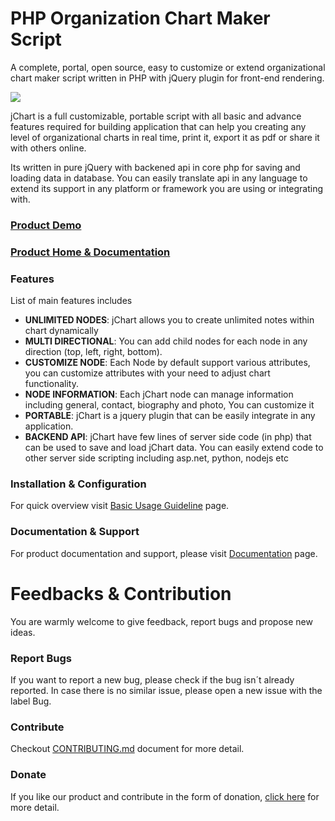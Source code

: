 # PHP Organization Chart Maker Script
A complete, portal, open source, easy to customize or extend organizational chart maker script written in PHP with jQuery plugin for front-end rendering.

[![](https://s3.amazonaws.com/mediasoftpro/images/jchart/screen_1.png)](https://www.mediasoftpro.com/item/2.0.0.1/jchart-organizational-chart-maker-script)

jChart is a full customizable, portable script with all basic and advance features required for building application that can help you creating any level of organizational charts in real time, print it, export it as pdf or share it with others online.

Its written in pure jQuery with backened api in core php for saving and loading data in database. You can easily translate api in any language to extend its support in any platform or framework you are using or integrating with.


### [Product Demo](http://jchart.bootstrapkits.com "Product Demo")

### [Product Home & Documentation](https://www.mediasoftpro.com/item/2.0.0.1/jchart-organizational-chart-maker-script "Product Home & Documentation")

### Features

List of main features includes
- **UNLIMITED NODES**: jChart allows you to create unlimited notes within chart dynamically
- **MULTI DIRECTIONAL**: You can add child nodes for each node in any direction (top, left, right, bottom).
- **CUSTOMIZE NODE**:  Each Node by default support various attributes, you can customize attributes with your need to adjust chart functionality.
- **NODE INFORMATION**: Each jChart node can manage information including general, contact, biography and photo, You can customize it
- **PORTABLE**: jChart is a jquery plugin that can be easily integrate in any application.
- **BACKEND API**: jChart have few lines of server side code (in php) that can be used to save and load jChart data. You can easily extend code to other server side scripting including asp.net, python, nodejs etc

### Installation & Configuration
For quick overview visit [Basic Usage Guideline](https://github.com/mediasoftpro/php-organization-chartmaker-script/blob/master/INSTALLATION.md "Basic Usage Guideline") page.

### Documentation & Support
For product documentation and support, please visit [Documentation](https://www.mediasoftpro.com/documentation/jchart-organizational-chart-maker-script "Documentation") page.

# Feedbacks & Contribution
You are warmly welcome to give feedback, report bugs and propose new ideas.

### Report Bugs
If you want to report a new bug, please check if the bug isn´t already reported. In case there is no similar issue, please open a new issue with the label Bug. 

### Contribute
Checkout [CONTRIBUTING.md](https://github.com/mediasoftpro/php-organization-chartmaker-script/blob/master/CONTRIBUTING.md "CONTRIBUTING.md") document for more detail. 

### Donate
If you like our product and contribute in the form of donation, [click here](https://github.com/mediasoftpro/php-organization-chartmaker-script/blob/master/DONATE.md "click here") for more detail.


